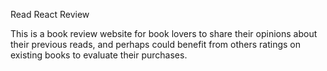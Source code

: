 Read React Review

This is a book review website for book lovers to share their opinions about their previous reads, and perhaps could benefit from others ratings on existing books to evaluate their purchases.
